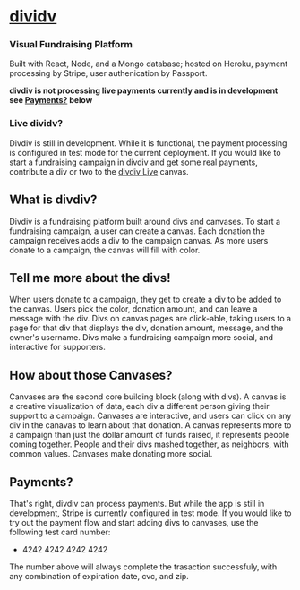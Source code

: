 # [dividv](https://stark-inlet-81881.herokuapp.com/)
### Visual Fundraising Platform
Built with React, Node, and a Mongo database; hosted on Heroku, payment processing by Stripe, user authenication by Passport.

**divdiv is not processing live payments currently and is in development see [Payments?](https://github.com/psych0sykes/divdiv/blob/master/README.md#payments) below**

### Live dividv?
Divdiv is still in development. While it is functional, the payment processing is configured in test mode for the current deployment. If you would like to start a fundraising campaign in divdiv and get some real payments, contribute a div or two to the [divdiv Live](https://stark-inlet-81881.herokuapp.com/canvas/5e42fa91e37841002acec6d6) canvas.

## What is divdiv?
Divdiv is a fundraising platform built around divs and canvases. To start a fundraising campaign, a user can create a canvas. Each donation the campaign receives adds a div to the campaign canvas. As more users donate to a campaign, the canvas will fill with color.

## Tell me more about the divs!
When users donate to a campaign, they get to create a div to be added to the canvas. Users pick the color, donation amount, and can leave a message with the div. Divs on canvas pages are click-able, taking users to a page for that div that displays the div, donation amount, message, and the owner's username. Divs make a fundraising campaign more social, and interactive for supporters.

## How about those Canvases?
Canvases are the second core building block (along with divs). A canvas is a creative visualization of data, each div a different person giving their support to a campaign. Canvases are interactive, and users can click on any div in the canavas to learn about that donation. A canvas represents more to a campaign than just the dollar amount of funds raised, it represents people coming together. People and their divs mashed together, as neighbors, with common values. Canvases make donating more social.

## Payments?
That's right, divdiv can process payments. But while the app is still in development, Stripe is currently configured in test mode. If you would like to try out the payment flow and start adding divs to canvases, use the following test card number:

 - 4242 4242 4242 4242

The number above will always complete the trasaction successfuly, with any combination of expiration date, cvc, and zip.

